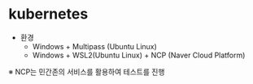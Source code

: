 # kubernetes
- 환경
  - Windows + Multipass (Ubuntu Linux)
  - Windows + WSL2(Ubuntu Linux) + NCP (Naver Cloud Platform)

※ NCP는 민간존의 서비스를 활용하여 테스트를 진행


